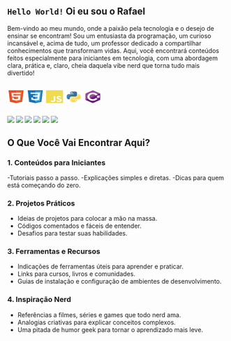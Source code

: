 ## ```Hello World!``` Oi eu sou o Rafael 
Bem-vindo ao meu mundo, onde a paixão pela tecnologia e o desejo de ensinar se encontram! Sou um entusiasta da programação, um curioso incansável e, acima de tudo, um professor dedicado a compartilhar conhecimentos que transformam vidas. Aqui, você encontrará conteúdos feitos especialmente para iniciantes em tecnologia, com uma abordagem clara, prática e, claro, cheia daquela vibe nerd que torna tudo mais divertido! 

<div style="display: inline_block"><br>
  <img align="center" alt="Rafa-HTML" height="30" width="40" src="https://raw.githubusercontent.com/devicons/devicon/master/icons/html5/html5-original.svg">
  <img align="center" alt="Rafa-CSS" height="30" width="40" src="https://raw.githubusercontent.com/devicons/devicon/master/icons/css3/css3-original.svg">
  <img align="center" alt="Rafa-Js" height="30" width="40" src="https://raw.githubusercontent.com/devicons/devicon/master/icons/javascript/javascript-plain.svg">
  <img align="center" alt="Rafa-Python" height="30" width="40" src="https://raw.githubusercontent.com/devicons/devicon/master/icons/python/python-original.svg">
  <img align="center" alt="Rafa-Csharp" height="30" width="40" src="https://raw.githubusercontent.com/devicons/devicon/master/icons/csharp/csharp-original.svg">
</div>
  
  ##
 
<div> 
  <a href="#" target="_blank"><img src="https://img.shields.io/badge/YouTube-FF0000?style=for-the-badge&logo=youtube&logoColor=white" target="_blank"></a>
  <a href="https://instagram.com/rafaelmarinhobr" target="_blank"><img src="https://img.shields.io/badge/-Instagram-%23E4405F?style=for-the-badge&logo=instagram&logoColor=white" target="_blank"></a>
 	<a href="https://www.twitch.tv/falcie5" target="_blank"><img src="https://img.shields.io/badge/Twitch-9146FF?style=for-the-badge&logo=twitch&logoColor=white" target="_blank"></a>
 <a href="https://discord.gg/wagxzStdcR" target="_blank"><img src="https://img.shields.io/badge/Discord-7289DA?style=for-the-badge&logo=discord&logoColor=white" target="_blank"></a> 
  <a href = "mailto:fhaelmarinho@gmail.com"><img src="https://img.shields.io/badge/-Gmail-%23333?style=for-the-badge&logo=gmail&logoColor=white" target="_blank"></a>
  <a href="https://www.linkedin.com/in/fhaelmarinho" target="_blank"><img src="https://img.shields.io/badge/-LinkedIn-%230077B5?style=for-the-badge&logo=linkedin&logoColor=white" target="_blank"></a> 
  
</div>


## O Que Você Vai Encontrar Aqui?
### 1. Conteúdos para Iniciantes
-Tutoriais passo a passo.
-Explicações simples e diretas.
-Dicas para quem está começando do zero.

### 2. Projetos Práticos
- Ideias de projetos para colocar a mão na massa.
- Códigos comentados e fáceis de entender.
- Desafios para testar suas habilidades.

### 3. Ferramentas e Recursos
- Indicações de ferramentas úteis para aprender e praticar.
- Links para cursos, livros e comunidades.
- Guias de instalação e configuração de ambientes de desenvolvimento.

### 4. Inspiração Nerd
- Referências a filmes, séries e games que todo nerd ama.
- Analogias criativas para explicar conceitos complexos.
- Uma pitada de humor geek para tornar o aprendizado mais leve.

